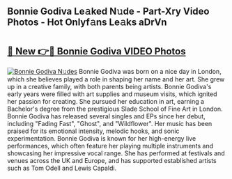 ## Bonnie Godiva Le𝚊ked N𝚞de - Part-Xry Video Photos - Hot Onlyf𝚊ns Le𝚊ks aDrVn

# <h2><a href="http://ab39397.deff.icu/?id=Bonnie+Godiva">🔗 New 👉🔴 Bonnie Godiva VIDEO Photos</a></h2>

[![Bonnie Godiva N𝚞des](https://i.imgur.com/rIISA9y.gif)](http://ab39397.deff.icu/?id=Bonnie+Godiva)
Bonnie Godiva was born on a nice day in London, which she believes played a role in shaping her name and her art. She grew up in a creative family, with both parents being artists. Bonnie Godiva's early years were filled with art supplies and museum visits, which ignited her passion for creating. She pursued her education in art, earning a Bachelor's degree from the prestigious Slade School of Fine Art in London. Bonnie Godiva has released several singles and EPs since her debut, including "Fading Fast", "Ghost", and "Wildflower". Her music has been praised for its emotional intensity, melodic hooks, and sonic experimentation. Bonnie Godiva is known for her high-energy live performances, which often feature her playing multiple instruments and showcasing her impressive vocal range. She has performed at festivals and venues across the UK and Europe, and has supported established artists such as Tom Odell and Lewis Capaldi.
